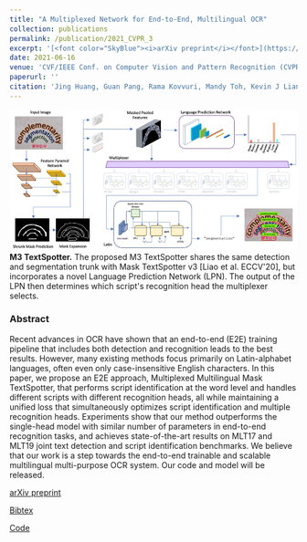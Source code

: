 ```yaml
---
title: "A Multiplexed Network for End-to-End, Multilingual OCR"
collection: publications
permalink: /publication/2021_CVPR_3
excerpt: '[<font color="SkyBlue"><i>arXiv preprint</i></font>](https://arxiv.org/abs/2103.15992)'
date: 2021-06-16
venue: 'CVF/IEEE Conf. on Computer Vision and Pattern Recognition (CVPR), Nashville, TN'
paperurl: ''
citation: 'Jing Huang, Guan Pang, Rama Kovvuri, Mandy Toh, Kevin J Liang, Praveen Krishnan, Xi Yin, and Tal Hassner. <i> A Multiplexed Network for End-to-End, Multilingual OCR.</i> CVF/IEEE Conf. on Computer Vision and Pattern Recognition (CVPR), Nashville, TN, 2021.'
---
```


<img src='../projects/multiplexerOCR/teaser.jpg'><br/>
<b>M3 TextSpotter.</b> The proposed M3 TextSpotter shares the same detection and segmentation trunk with Mask TextSpotter v3 [Liao et al. ECCV'20], but incorporates a novel Language Prediction Network (LPN). The output of the LPN then determines which script's recognition head the multiplexer selects.


### Abstract
Recent advances in OCR have shown that an end-to-end (E2E) training pipeline that includes both detection and recognition leads to the best results. However, many existing methods focus primarily on Latin-alphabet languages, often even only case-insensitive English characters. In this paper, we propose an E2E approach, Multiplexed Multilingual Mask TextSpotter, that performs script identification at the word level and handles different scripts with different recognition heads, all while maintaining a unified loss that simultaneously optimizes script identification and multiple recognition heads. Experiments show that our method outperforms the single-head model with similar number of parameters in end-to-end recognition tasks, and achieves state-of-the-art results on MLT17 and MLT19 joint text detection and script identification benchmarks. We believe that our work is a step towards the end-to-end trainable and scalable multilingual multi-purpose OCR system. Our code and model will be released.


[arXiv preprint](https://arxiv.org/abs/2103.15992)

[Bibtex](../projects/multiplexerOCR/BibTeX.txt)

[Code](https://github.com/facebookresearch/MultiplexedOCR)
